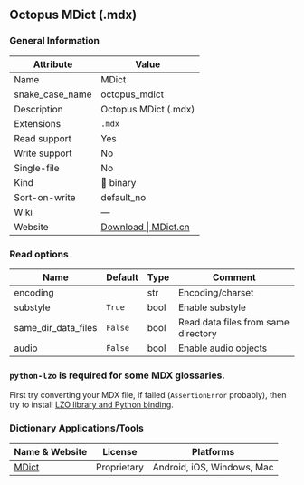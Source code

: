 ## Octopus MDict (.mdx)

### General Information

| Attribute       | Value                                                                 |
| --------------- | --------------------------------------------------------------------- |
| Name            | MDict                                                                 |
| snake_case_name | octopus_mdict                                                         |
| Description     | Octopus MDict (.mdx)                                                  |
| Extensions      | `.mdx`                                                                |
| Read support    | Yes                                                                   |
| Write support   | No                                                                    |
| Single-file     | No                                                                    |
| Kind            | 🔢 binary                                                              |
| Sort-on-write   | default_no                                                            |
| Wiki            | ―                                                                     |
| Website         | [Download \| MDict.cn](https://www.mdict.cn/wp/?page_id=5325&lang=en) |

### Read options

| Name                | Default | Type | Comment                             |
| ------------------- | ------- | ---- | ----------------------------------- |
| encoding            |         | str  | Encoding/charset                    |
| substyle            | `True`  | bool | Enable substyle                     |
| same_dir_data_files | `False` | bool | Read data files from same directory |
| audio               | `False` | bool | Enable audio objects                |



### `python-lzo` is required for **some** MDX glossaries.

First try converting your MDX file, if failed (`AssertionError` probably),
then try to install [LZO library and Python binding](../lzo.md).

### Dictionary Applications/Tools

| Name & Website                 | License     | Platforms                  |
| ------------------------------ | ----------- | -------------------------- |
| [MDict](https://www.mdict.cn/) | Proprietary | Android, iOS, Windows, Mac |
